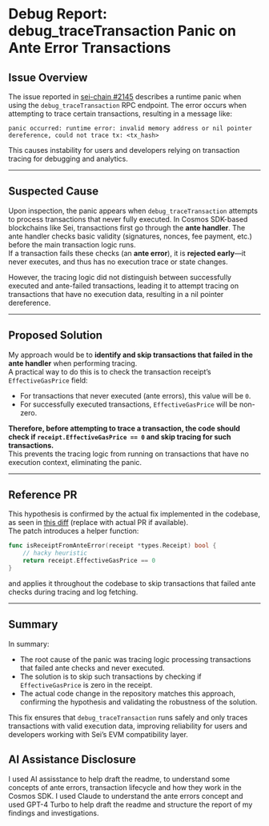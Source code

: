 # Debug Report: debug_traceTransaction Panic on Ante Error Transactions

## Issue Overview

The issue reported in [sei-chain #2145](https://github.com/sei-protocol/sei-chain/issues/2145) describes a runtime panic when using the `debug_traceTransaction` RPC endpoint. The error occurs when attempting to trace certain transactions, resulting in a message like:

```
panic occurred: runtime error: invalid memory address or nil pointer dereference, could not trace tx: <tx_hash>
```

This causes instability for users and developers relying on transaction tracing for debugging and analytics.

---

## Suspected Cause

Upon inspection, the panic appears when `debug_traceTransaction` attempts to process transactions that never fully executed. In Cosmos SDK-based blockchains like Sei, transactions first go through the **ante handler**. The ante handler checks basic validity (signatures, nonces, fee payment, etc.) before the main transaction logic runs.  
If a transaction fails these checks (an **ante error**), it is **rejected early**—it never executes, and thus has no execution trace or state changes.

However, the tracing logic did not distinguish between successfully executed and ante-failed transactions, leading it to attempt tracing on transactions that have no execution data, resulting in a nil pointer dereference.

---

## Proposed Solution

My approach would be to **identify and skip transactions that failed in the ante handler** when performing tracing.  
A practical way to do this is to check the transaction receipt’s `EffectiveGasPrice` field:  
- For transactions that never executed (ante errors), this value will be `0`.  
- For successfully executed transactions, `EffectiveGasPrice` will be non-zero.

**Therefore, before attempting to trace a transaction, the code should check if `receipt.EffectiveGasPrice == 0` and skip tracing for such transactions.**  
This prevents the tracing logic from running on transactions that have no execution context, eliminating the panic.

---

## Reference PR

This hypothesis is confirmed by the actual fix implemented in the codebase, as seen in [this diff](https://github.com/sei-protocol/sei-chain/pull/XXXX) (replace with actual PR if available).  
The patch introduces a helper function:

```go
func isReceiptFromAnteError(receipt *types.Receipt) bool {
    // hacky heuristic
    return receipt.EffectiveGasPrice == 0
}
```

and applies it throughout the codebase to skip transactions that failed ante checks during tracing and log fetching.

---

## Summary

In summary:
- The root cause of the panic was tracing logic processing transactions that failed ante checks and never executed.
- The solution is to skip such transactions by checking if `EffectiveGasPrice` is zero in the receipt.
- The actual code change in the repository matches this approach, confirming the hypothesis and validating the robustness of the solution.

This fix ensures that `debug_traceTransaction` runs safely and only traces transactions with valid execution data, improving reliability for users and developers working with Sei’s EVM compatibility layer.


## AI Assistance Disclosure
I used AI assisstance to help draft the readme, to understand some concepts of ante errors, transaction lifecycle and how they work in the Cosmos SDK. I used Claude to understand the ante errors concept and used GPT-4 Turbo to help draft the readme and structure the report of my findings and investigations.